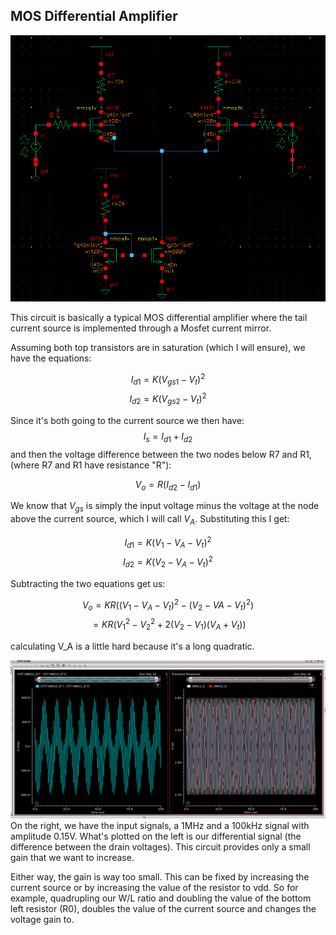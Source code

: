 ## MOS Differential Amplifier



![Not Found](images/Differential_Amplifier.png)

This circuit is basically a typical MOS differential amplifier where the tail current source is implemented through a Mosfet current mirror.

Assuming both top transistors are in saturation (which I will ensure), we have the equations:

$$I_{d1} = K(V_{gs1}-V_t)^2$$
$$I_{d2} = K(V_{gs2}-V_t)^2$$

Since it's both going to the current source we then have:
$$I_{s} = I_{d1} + I_{d2}$$
and then the voltage difference between the two nodes below R7 and R1, (where R7 and R1 have resistance "R"):

$$V_o = R(I_{d2} - I_{d1})$$


We know that $V_{gs}$ is simply the input voltage minus the voltage at the node above the current source, which I will call $V_{A}$.  Substituting this I get:

$$I_{d1} = K(V_{1}-V_{A}-V_t)^2$$
$$I_{d2} = K(V_{2}-V_{A}-V_t)^2$$

Subtracting the two equations get us:

$$V_o = KR((V_{1} - V_{A} - V_t)^2 - (V_{2} - V{A} - V_t)^2)$$
$$= KR(V_1^2 - V_2^2 + 2(V_2-V_1)(V_{A} + V_t))$$

calculating V_A is a little hard because it's a long quadratic.

![Not Found](images/gain_of_two.png)
On the right, we have the input signals, a 1MHz and a 100kHz signal with amplitude 0.15V.  What's plotted on the left is our differential signal (the difference between the drain voltages).  This circuit provides only a small gain that we want to increase.

Either way, the gain is way too small.  This can be fixed by increasing the current source or by increasing the value of the resistor to vdd.  So for example, quadrupling our W/L ratio and doubling the value of the bottom left resistor (R0), doubles the value of the current source and changes the voltage gain to.

